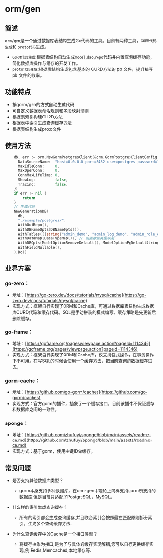 # orm/gen

## 简述
`orm/gen`是一个通过数据库表结构生成Go代码的工具。目前有两种工具，`GORM代码生成`和 `proto代码`生成。
- `GORM代码生成`:根据表结构自动生成`model`,`dao`,`repo`代码并内置查询缓存功能，简化数据库操作与缓存的开发工作。
- `proto代码生成`:根据表结构生成包含基本的 CURD方法的 pb 文件，提升编写 pb 文件的效率。

## 功能特点
- 按gorm/gen的方式自动生成代码
- 可自定义数据表命名规则和字段映射规则
- 根据表索引构建CURD方法
- 根据表中索引生成查询缓存方法
- 根据表结构生成proto文件

## 使用方法
```go
    db, err := orm.NewGormPostgresClient(&orm.GormPostgresClientConfig{
      DataSourceName:  "host=0.0.0.0 port=5432 user=postgres password=123456 dbname=gorm_gen sslmode=disable TimeZone=Asia/Shanghai",
      MaxIdleConn:     0,
      MaxOpenConn:     0,
      ConnMaxLifeTime: 0,
      ShowLog:         false,
      Tracing:         false,
    })
    if err != nil {
        return
    }
    // 生成代码
    NewGenerationDB(
      db,
      "./example/postgres/",
      WithOutRepo(),
      WithDBNameOpts(DBNameOpts()),
      WithTables([]string{"admin_demo", "admin_log_demo", "admin_role_demo"}),
      WithDataMap(DataTypeMap()), // 设置数据类型映射
      WithDBOpts(ModelOptionRemoveDefault(), ModelOptionPgDefaultString(), ModelOptionRemoveGormTypeTag(), ModelOptionUnderline("UL")), // 设置自定义选项
      WithFieldNullable(),
    ).Do()
```

## 业界方案
### go-zero：
- 地址：[https://go-zero.dev/docs/tutorials/mysql/cache](https://go-zero.dev/docs/tutorials/mysql/cache)
- 实现方式：框架自行实现了ORM和Cache库，可通过数据库表结构生成数据库CURD代码和缓存代码。SQL是手动拼装的模式编写。缓存策略是先更新后删除缓存。

### go-frame：
- 地址：[https://goframe.org/pages/viewpage.action?pageId=1114346](https://goframe.org/pages/viewpage.action?pageId=1114346)
- 实现方式：框架自行实现了ORM和Cache库，仅支持链式操作，在事务操作下不可用。在写SQL的时候会使用一个缓存方法，把当前查询的数据缓存进去。

### gorm-cache：
- 地址：[https://github.com/go-gorm/caches](https://github.com/go-gorm/caches)
- 实现方式：官方gorm的插件，抽象了一个缓存接口，目前该插件不保证缓存和数据库之间的一致性。

### sponge：
- 地址：[https://github.com/zhufuyi/sponge/blob/main/assets/readme-cn.md](https://github.com/zhufuyi/sponge/blob/main/assets/readme-cn.md)
- 实现方式：基于gorm，使用主键ID做缓存。

## 常见问题

* 是否支持其他数据库类型？ 
  - gorm本身支持多种数据库，在orm-gen中理论上同样支持gorm所支持的数据库,但是目前只适配了PostgreSQL，MySQL。

* 什么样的索引生成查询缓存？ 
  - 所有的索引都会生成查询缓存,并且联合索引会按照最左匹配原则拆分索引，生成多个查询缓存方法.

* 为什么查询缓存中的Cache是一个接口类型？ 
  - 将缓存抽象为接口,是为了与具体的缓存实现解耦,您可以自行更换缓存实现,例:Redis,Memcached,本地缓存等.
